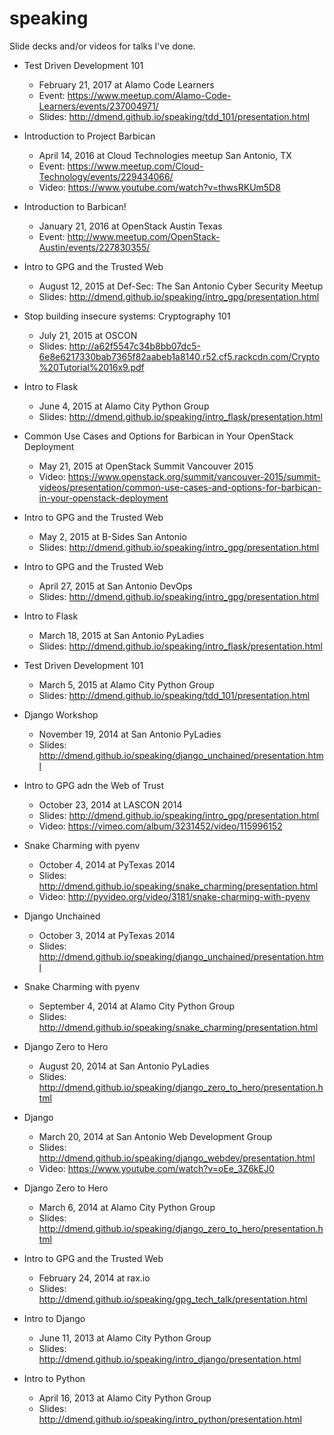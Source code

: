speaking
========

Slide decks and/or videos for talks I've done.

* Test Driven Development 101
    - February 21, 2017 at Alamo Code Learners
    - Event: https://www.meetup.com/Alamo-Code-Learners/events/237004971/
    - Slides: http://dmend.github.io/speaking/tdd_101/presentation.html

* Introduction to Project Barbican
    - April 14, 2016 at Cloud Technologies meetup San Antonio, TX
    - Event: https://www.meetup.com/Cloud-Technology/events/229434066/
    - Video: https://www.youtube.com/watch?v=thwsRKUm5D8

* Introduction to Barbican!
    - January 21, 2016 at OpenStack Austin Texas
    - Event: http://www.meetup.com/OpenStack-Austin/events/227830355/

* Intro to GPG and the Trusted Web
    - August 12, 2015 at Def-Sec: The San Antonio Cyber Security Meetup
    - Slides: http://dmend.github.io/speaking/intro_gpg/presentation.html

* Stop building insecure systems: Cryptography 101
    - July 21, 2015 at OSCON
    - Slides: http://a62f5547c34b8bb07dc5-6e8e6217330bab7365f82aabeb1a8140.r52.cf5.rackcdn.com/Crypto%20Tutorial%2016x9.pdf

* Intro to Flask
    - June 4, 2015 at Alamo City Python Group
    - Slides: http://dmend.github.io/speaking/intro_flask/presentation.html

* Common Use Cases and Options for Barbican in Your OpenStack Deployment
    - May 21, 2015 at OpenStack Summit Vancouver 2015
    - Video: https://www.openstack.org/summit/vancouver-2015/summit-videos/presentation/common-use-cases-and-options-for-barbican-in-your-openstack-deployment

* Intro to GPG and the Trusted Web
    - May 2, 2015 at B-Sides San Antonio
    - Slides: http://dmend.github.io/speaking/intro_gpg/presentation.html

* Intro to GPG and the Trusted Web
    - April 27, 2015 at San Antonio DevOps
    - Slides: http://dmend.github.io/speaking/intro_gpg/presentation.html

* Intro to Flask
    - March 18, 2015 at San Antonio PyLadies
    - Slides: http://dmend.github.io/speaking/intro_flask/presentation.html

* Test Driven Development 101
    - March 5, 2015 at Alamo City Python Group
    - Slides: http://dmend.github.io/speaking/tdd_101/presentation.html

* Django Workshop
    - November 19, 2014 at San Antonio PyLadies
    - Slides: http://dmend.github.io/speaking/django_unchained/presentation.html

* Intro to GPG adn the Web of Trust
    - October 23, 2014 at LASCON 2014
    - Slides: http://dmend.github.io/speaking/intro_gpg/presentation.html
    - Video: https://vimeo.com/album/3231452/video/115996152

* Snake Charming with pyenv
    - October 4, 2014 at PyTexas 2014
    - Slides: http://dmend.github.io/speaking/snake_charming/presentation.html
    - Video: http://pyvideo.org/video/3181/snake-charming-with-pyenv

* Django Unchained
    - October 3, 2014 at PyTexas 2014
    - Slides: http://dmend.github.io/speaking/django_unchained/presentation.html

* Snake Charming with pyenv
    - September 4, 2014 at Alamo City Python Group
    - Slides: http://dmend.github.io/speaking/snake_charming/presentation.html

* Django Zero to Hero
    - August 20, 2014 at San Antonio PyLadies
    - Slides: http://dmend.github.io/speaking/django_zero_to_hero/presentation.html

* Django
    - March 20, 2014 at San Antonio Web Development Group
    - Slides: http://dmend.github.io/speaking/django_webdev/presentation.html
    - Video: https://www.youtube.com/watch?v=oEe_3Z6kEJ0

* Django Zero to Hero
    - March 6, 2014 at Alamo City Python Group
    - Slides: http://dmend.github.io/speaking/django_zero_to_hero/presentation.html

* Intro to GPG and the Trusted Web
    - February 24, 2014 at rax.io
    - Slides: http://dmend.github.io/speaking/gpg_tech_talk/presentation.html

* Intro to Django
    - June 11, 2013 at Alamo City Python Group
    - Slides: http://dmend.github.io/speaking/intro_django/presentation.html

* Intro to Python
    - April 16, 2013 at Alamo City Python Group
    - Slides: http://dmend.github.io/speaking/intro_python/presentation.html
